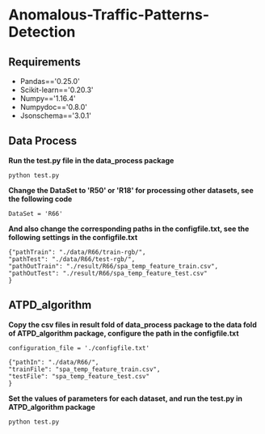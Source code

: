# Anomalous-Traffic-Patterns-Detection
## Requirements
- Pandas=='0.25.0'
- Scikit-learn=='0.20.3'
- Numpy=='1.16.4'
- Numpydoc=='0.8.0'
- Jsonschema=='3.0.1'
## Data Process
**Run the test.py file in the data_process package**
```
python test.py
```
**Change the DataSet to 'R50' or 'R18' for processing other datasets, see the following code**
```
DataSet = 'R66'
```
**And also change the corresponding paths in the configfile.txt, see the following settings in the configfile.txt**
```
{"pathTrain": "./data/R66/train-rgb/",
"pathTest": "./data/R66/test-rgb/",
"pathOutTrain": "./result/R66/spa_temp_feature_train.csv",
"pathOutTest": "./result/R66/spa_temp_feature_test.csv"
}
```
## ATPD_algorithm
**Copy the csv files in result fold of data_process package to the data fold of ATPD_algorithm package, configure the path in the configfile.txt**
```
configuration_file = './configfile.txt'
```
```
{"pathIn": "./data/R66/",
"trainFile": "spa_temp_feature_train.csv",
"testFile": "spa_temp_feature_test.csv"
}
```
**Set the values of parameters for each dataset, and run the test.py in ATPD_algorithm package**
```
python test.py
```
